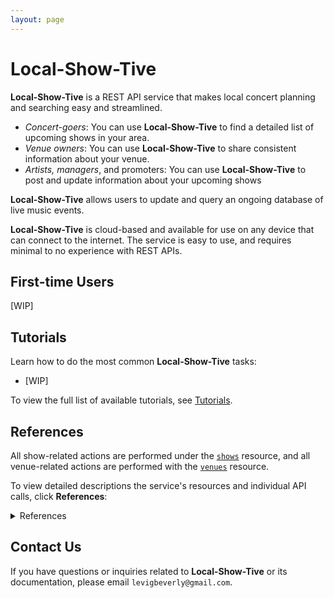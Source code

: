 ```yaml
---
layout: page
---
```

# Local-Show-Tive

**Local-Show-Tive** is a REST API service that makes local concert planning and searching easy and streamlined. 
- _Concert-goers_: You can use **Local-Show-Tive** to find a detailed list of upcoming shows in your area.
- _Venue owners_: You can use **Local-Show-Tive** to share consistent information about your venue.
- _Artists, managers_, and promoters: You can use **Local-Show-Tive** to post and update information about your upcoming shows

**Local-Show-Tive** allows users to update and query an ongoing database of live music events. 

**Local-Show-Tive** is cloud-based and available for use on any device that can connect to the internet. The service is easy to use, and requires minimal to no experience with REST APIs. 

## First-time Users

[WIP]

## Tutorials

Learn how to do the most common **Local-Show-Tive** tasks:

- [WIP]

To view the full list of available tutorials, see [Tutorials]().

## References

All show-related actions are performed under the [`shows`]() resource, and all venue-related actions are performed with the [`venues`]() resource.

To view detailed descriptions the service's resources and individual API calls, click **References**:
<details>
  <summary>References</summary>
- **venues** resource
  - **POST**
    - Add venue
  - **PUT**
    - Update venue
  - **GET**
    - Get all venues
    - Get venue by name
    - Get venue by id
    - Get venue by city
  - **DELETE**
    - Delete venue
- **concerts** resource
  - **POST**
    - Add concert
  - **PUT**
    - Update concert
  - **GET**
    - Get all concerts
    - Get concert by venue id
    - Get concert by artist
    - Get concert by date
  - **DELETE**
    - Delete concert
</details>

## Contact Us

If you have questions or inquiries related to **Local-Show-Tive** or its documentation, please email `levigbeverly@gmail.com`.
